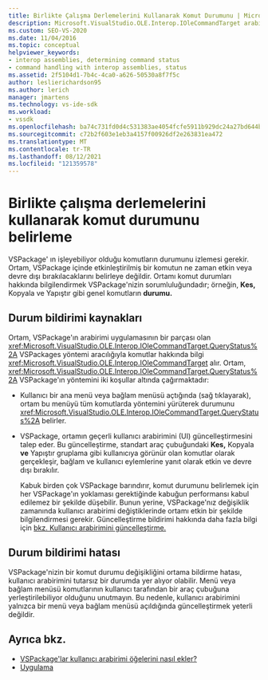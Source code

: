 ```yaml
---
title: Birlikte Çalışma Derlemelerini Kullanarak Komut Durumunu | Microsoft Docs
description: Microsoft.VisualStudio.OLE.Interop.IOleCommandTarget arabirimini kullanarak VSPackage'da işilen komutların durumunu belirlemeyi öğrenin.
ms.custom: SEO-VS-2020
ms.date: 11/04/2016
ms.topic: conceptual
helpviewer_keywords:
- interop assemblies, determining command status
- command handling with interop assemblies, status
ms.assetid: 2f5104d1-7b4c-4ca0-a626-50530a8f7f5c
author: leslierichardson95
ms.author: lerich
manager: jmartens
ms.technology: vs-ide-sdk
ms.workload:
- vssdk
ms.openlocfilehash: ba74c731fd0d4c531383ae4054fcfe5911b929dc24a27bd644b267cbce0a606c
ms.sourcegitcommit: c72b2f603e1eb3a4157f00926df2e263831ea472
ms.translationtype: MT
ms.contentlocale: tr-TR
ms.lasthandoff: 08/12/2021
ms.locfileid: "121359578"
---
```

# <a name="determine-command-status-by-using-interop-assemblies"></a>Birlikte çalışma derlemelerini kullanarak komut durumunu belirleme
VSPackage' ın işleyebiliyor olduğu komutların durumunu izlemesi gerekir. Ortam, VSPackage içinde etkinleştirilmiş bir komutun ne zaman etkin veya devre dışı bırakılacaklarını belirleye değildir. Ortamı komut durumları hakkında bilgilendirmek VSPackage'nizin sorumluluğundadır; örneğin, **Kes,** Kopyala ve Yapıştır gibi genel komutların **durumu.**

## <a name="status-notification-sources"></a>Durum bildirimi kaynakları
 Ortam, VSPackage'ın arabirimi uygulamasının bir parçası olan <xref:Microsoft.VisualStudio.OLE.Interop.IOleCommandTarget.QueryStatus%2A> VSPackages yöntemi aracılığıyla komutlar hakkında bilgi <xref:Microsoft.VisualStudio.OLE.Interop.IOleCommandTarget> alır. Ortam, <xref:Microsoft.VisualStudio.OLE.Interop.IOleCommandTarget.QueryStatus%2A> VSPackage'ın yöntemini iki koşullar altında çağırmaktadır:

- Kullanıcı bir ana menü veya bağlam menüsü açtığında (sağ tıklayarak), ortam bu menüyü tüm komutlarda yöntemini yürüterek durumunu <xref:Microsoft.VisualStudio.OLE.Interop.IOleCommandTarget.QueryStatus%2A> belirler.

- VSPackage, ortamın geçerli kullanıcı arabirimini (UI) güncelleştirmesini talep eder. Bu güncelleştirme, standart araç çubuğundaki **Kes,** Kopyala **ve** Yapıştır gruplama gibi kullanıcıya görünür olan komutlar olarak gerçekleşir, bağlam ve kullanıcı eylemlerine yanıt olarak etkin ve devre dışı bırakılır. 

  Kabuk birden çok VSPackage barındırır, komut durumunu belirlemek için her VSPackage'ın yoklaması gerektiğinde kabuğun performansı kabul edilemez bir şekilde düşebilir. Bunun yerine, VSPackage'nız değişiklik zamanında kullanıcı arabirimi değiştiklerinde ortamı etkin bir şekilde bilgilendirmesi gerekir. Güncelleştirme bildirimi hakkında daha fazla bilgi için [bkz. Kullanıcı arabirimini güncelleştirme.](../../extensibility/updating-the-user-interface.md)

## <a name="status-notification-failure"></a>Durum bildirimi hatası
 VSPackage'nizin bir komut durumu değişikliğini ortama bildirme hatası, kullanıcı arabirimini tutarsız bir durumda yer alıyor olabilir. Menü veya bağlam menüsü komutlarının kullanıcı tarafından bir araç çubuğuna yerleştirilebiliyor olduğunu unutmayın. Bu nedenle, kullanıcı arabirimini yalnızca bir menü veya bağlam menüsü açıldığında güncelleştirmek yeterli değildir.

## <a name="see-also"></a>Ayrıca bkz.
- [VSPackage'lar kullanıcı arabirimi öğelerini nasıl ekler?](../../extensibility/internals/how-vspackages-add-user-interface-elements.md)
- [Uygulama](../../extensibility/internals/command-implementation.md)
